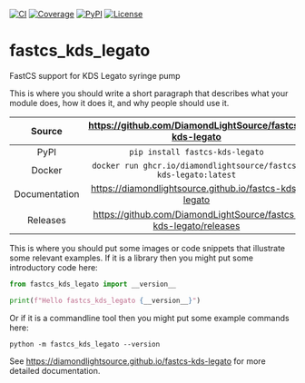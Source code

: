 [![CI](https://github.com/DiamondLightSource/fastcs-kds-legato/actions/workflows/ci.yml/badge.svg)](https://github.com/DiamondLightSource/fastcs-kds-legato/actions/workflows/ci.yml)
[![Coverage](https://codecov.io/gh/DiamondLightSource/fastcs-kds-legato/branch/main/graph/badge.svg)](https://codecov.io/gh/DiamondLightSource/fastcs-kds-legato)
[![PyPI](https://img.shields.io/pypi/v/fastcs-kds-legato.svg)](https://pypi.org/project/fastcs-kds-legato)
[![License](https://img.shields.io/badge/License-Apache%202.0-blue.svg)](https://www.apache.org/licenses/LICENSE-2.0)

# fastcs_kds_legato

FastCS support for KDS Legato syringe pump

This is where you should write a short paragraph that describes what your module does,
how it does it, and why people should use it.

Source          | <https://github.com/DiamondLightSource/fastcs-kds-legato>
:---:           | :---:
PyPI            | `pip install fastcs-kds-legato`
Docker          | `docker run ghcr.io/diamondlightsource/fastcs-kds-legato:latest`
Documentation   | <https://diamondlightsource.github.io/fastcs-kds-legato>
Releases        | <https://github.com/DiamondLightSource/fastcs-kds-legato/releases>

This is where you should put some images or code snippets that illustrate
some relevant examples. If it is a library then you might put some
introductory code here:

```python
from fastcs_kds_legato import __version__

print(f"Hello fastcs_kds_legato {__version__}")
```

Or if it is a commandline tool then you might put some example commands here:

```
python -m fastcs_kds_legato --version
```

<!-- README only content. Anything below this line won't be included in index.md -->

See https://diamondlightsource.github.io/fastcs-kds-legato for more detailed documentation.
